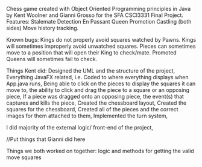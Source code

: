 Chess game created with Object Oriented Programming principles in Java by Kent Woolner and Gianni Grosso for the SFA CSCI3331 Final Project.
Features:
Stalemate Detection
En Passant
Queen Promotion
Castling (both sides)
Move history tracking.


Known bugs:
Kings do not properly avoid squares watched by Pawns.
Kings will sometimes improperly avoid unwatched squares.
Pieces can sometimes move to a position that will open their King to check/mate.
Promoted Queens will sometimes fail to check.

Things Kent did:
Designed the UML and the structure of the project, 
Everything JavaFX related, 
  i.e. Coded to where everything displays when App.java runs, 
       Being able to click on the pieces to display the squares it can move to, 
       the ability to click and drag the piece to a square or an opposing piece, 
       If a piece was dragged onto an opposing piece, the event(s) that captures and kills the piece, 
       Created the chessboard layout, 
       Created the squares for the chessboard, 
       Created all of the pieces and the correct images for them attached to them, 
Implemented the turn system, 
       
I did majority of the external logic/ front-end of the project, 

//Put things that Gianni did here


Things we both worked on together:
  logic and methods for getting the valid move squares

